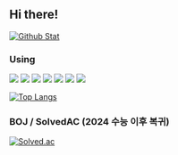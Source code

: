 
## Hi there!
[![Github Stat](https://github-readme-stats.vercel.app/api?username=sanha1229&show_icons=true&icon_color=FFFFFF&hide=issues,contribs&include_all_commits=true&title_color=FFFFFF&text_color=FFFFFF&bg_color=180deg,BE93C5,7BC6CC)](https://github.com/sanha1229/sanha1229)

### Using
<a><img src="https://img.shields.io/badge/HTML-E34F26?style=flat-square&logo=HTML5&logoColor=FFFFFF"/></a>
<a><img src="https://img.shields.io/badge/CSS-1572B6?style=flat-square&logo=CSS3&logoColor=FFFFFF"/></a>
<a><img src="https://img.shields.io/badge/JavaScript-F7DF1E?style=flat-square&logo=JavaScript&logoColor=000000"/></a>
<a><img src="https://img.shields.io/badge/Node.js-339933?style=flat-square&logo=Node.js&logoColor=FFFFFF"/></a>
<a><img src="https://img.shields.io/badge/Python-3776AB?style=flat-square&logo=Python&logoColor=FFFFFF"/></a>
<a><img src="https://img.shields.io/badge/C-A8B9CC?style=flat-square&logo=C&logoColor=FFFFFF"/></a>
<a><img src="https://img.shields.io/badge/PHP-777BB4?style=flat-square&logo=PHP&logoColor=FFFFFF"/></a>

[![Top Langs](https://github-readme-stats.vercel.app/api/top-langs/?username=sanha1229&layout=compact)](https://github.com/sanha1229/sanha1229)

### BOJ / SolvedAC (2024 수능 이후 복귀)
[![Solved.ac](http://mazassumnida.wtf/api/v2/generate_badge?boj=sanha129)](https://solved.ac/sanha129)

